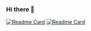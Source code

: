 ### Hi there 👋

<!--
**zippy-junior/zippy-junior** is a ✨ _special_ ✨ repository because its `README.md` (this file) appears on your GitHub profile.

Here are some ideas to get you started:

- 🔭 I’m currently working on ...
- 🌱 I’m currently learning ...
- 👯 I’m looking to collaborate on ...
- 🤔 I’m looking for help with ...
- 💬 Ask me about ...
- 📫 How to reach me: ...
- 😄 Pronouns: ...
- ⚡ Fun fact: ...
-->
[![Readme Card](https://github-readme-stats.vercel.app/api/pin/?username=zippy-junior&repo=gnodes-core)](https://github.com/zippy-junior/gnodes-core)
[![Readme Card](https://github-readme-stats.vercel.app/api/pin/?username=zippy-junior&repo=gnodes)](https://github.com/zippy-junior/gnodes)

